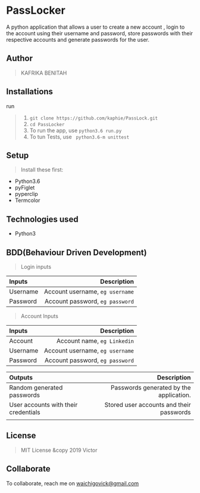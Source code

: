 # PassLocker
A python application that allows a user to create a new account , login to the account using their username and password, store passwords with their respective accounts and generate passwords for the user.


## Author
> KAFRIKA BENITAH

## Installations
run

>1. `` git clone https://github.com/kaphie/PassLock.git `` 
>2. ``cd PassLocker``
>3. To run the app,  use  ``` python3.6 run.py ```
>4. To tun Tests,  use  `` python3.6-m unittest``


## Setup
> Install these first:
* Python3.6
* pyFiglet
* pyperclip
* Termcolor

## Technologies used
* Python3


## BDD(Behaviour Driven Development)
> Login inputs

| Inputs |  Description |
| :---         |          ---: |
| Username  | Account username, ``eg username``|
| Password  | Account password, ``eg password``|

>Account Inputs

| Inputs |  Description |
| :---         |          ---: |
| Account  | Account name, ``eg Linkedin``|
| Username  | Account username, ``eg username``|
| Password  | Account password, ``eg password``|


| Outputs |  Description |
| :---         |          ---: |
| Random generated passwords  | Passwords generated by the application.|
| User accounts with their credentials  |  Stored user accounts and their passwords |
|     |      |


## License
> MIT License &copy 2019 Victor 

## Collaborate
To collaborate, reach me on [waichigovick@gmail.com]()

